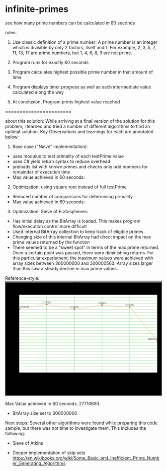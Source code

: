 ﻿# infinite-primes
see how many prime numbers can be calculated in 60 seconds

rules: 
1. Use classic definition of a prime number: 
A prime number is an integer which is divisible by only 2 factors, itself 
 and 1. For example, 2, 3, 5, 7, 11, 13, 17 are prime numbers, but 1, 4, 6, 
 8, 9 are not prime. 

2. Program runs for exactly 60 seconds

3. Program calculates highest possible prime number in that amount of time

4. Program displays timer progress as well as each intermediate value calculated along the way

5. At conclusion, Program prints highest value reached 

=======================

about this solution: 
While arriving at a final version of the solution for this problem, 
I learned and tried a number of different algorithms to find an optimal solution. 
Key Observations and learnings for each are annotated below: 

1) Base case ("Naive" implementation): 
- uses modulus to test primality of each testPrime value
- uses C# yield return syntax to reduce overhead
- preloads list with known primes and checks only odd numbers for remainder of execution time
- Max value achieved in 60 seconds:  

2) Optimization: using square root instead of full testPrime
- Reduced number of comparisons for determining primality
- Max value achieved in 60 seconds:  

3) Optimization: Sieve of Eratosphenes:
- Has initial delay as the BitArray is loaded. This makes program flow/execution control more difficult
- Used internal BitArray collection to keep track of eligible primes. 
- Changing size of this internal BitArray had direct impact on the max prime values returned by the function
- There seemed to be a "sweet spot" in terms of the max prime returned. Once a certain point was passed, there were diminishing returns. 
For this particular experiement, the maximum values were achieved with array sizes between 300000000 and 300000560. 
Array sizes larger than this saw a steady decline in max prime values. 

Reference-style: 
![alt text][chart]

[chart]: https://github.com/infomaven/InfinitePrimeGenerator/blob/master/20160530062546.png "Chart - Max Primes"

Max Value achieved in 60 seconds: 27710693. 
- BitArray size set to 300000000

Next steps: 
Several other algorithms were found while preparing this code sample, but there was not time to investigate them. This includes the following: 
- Sieve of Atkins

- Deeper implementation of skip sets 
https://en.wikibooks.org/wiki/Some_Basic_and_Inefficient_Prime_Number_Generating_Algorithms






